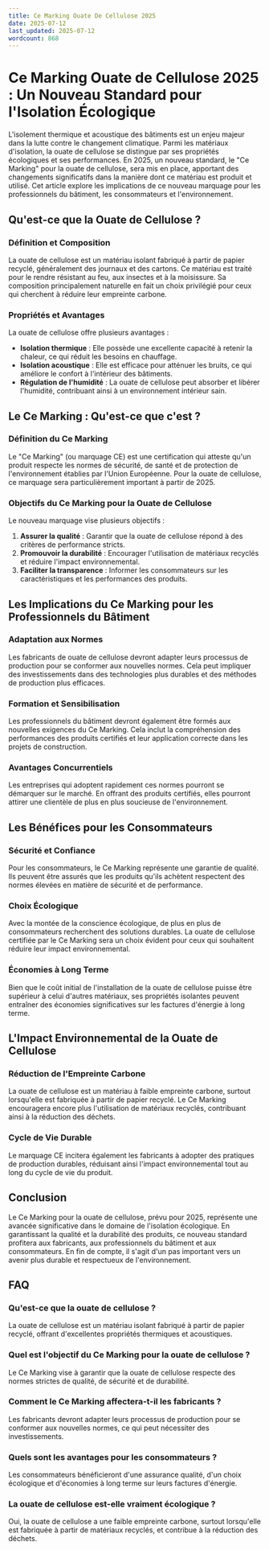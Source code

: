 ```yaml
---
title: Ce Marking Ouate De Cellulose 2025
date: 2025-07-12
last_updated: 2025-07-12
wordcount: 868
---
```


# Ce Marking Ouate de Cellulose 2025 : Un Nouveau Standard pour l'Isolation Écologique

L'isolement thermique et acoustique des bâtiments est un enjeu majeur dans la lutte contre le changement climatique. Parmi les matériaux d'isolation, la ouate de cellulose se distingue par ses propriétés écologiques et ses performances. En 2025, un nouveau standard, le "Ce Marking" pour la ouate de cellulose, sera mis en place, apportant des changements significatifs dans la manière dont ce matériau est produit et utilisé. Cet article explore les implications de ce nouveau marquage pour les professionnels du bâtiment, les consommateurs et l'environnement.

## Qu'est-ce que la Ouate de Cellulose ?

### Définition et Composition

La ouate de cellulose est un matériau isolant fabriqué à partir de papier recyclé, généralement des journaux et des cartons. Ce matériau est traité pour le rendre résistant au feu, aux insectes et à la moisissure. Sa composition principalement naturelle en fait un choix privilégié pour ceux qui cherchent à réduire leur empreinte carbone.

### Propriétés et Avantages

La ouate de cellulose offre plusieurs avantages :

- **Isolation thermique** : Elle possède une excellente capacité à retenir la chaleur, ce qui réduit les besoins en chauffage.
- **Isolation acoustique** : Elle est efficace pour atténuer les bruits, ce qui améliore le confort à l'intérieur des bâtiments.
- **Régulation de l'humidité** : La ouate de cellulose peut absorber et libérer l'humidité, contribuant ainsi à un environnement intérieur sain.

## Le Ce Marking : Qu'est-ce que c'est ?

### Définition du Ce Marking

Le "Ce Marking" (ou marquage CE) est une certification qui atteste qu'un produit respecte les normes de sécurité, de santé et de protection de l'environnement établies par l'Union Européenne. Pour la ouate de cellulose, ce marquage sera particulièrement important à partir de 2025.

### Objectifs du Ce Marking pour la Ouate de Cellulose

Le nouveau marquage vise plusieurs objectifs :

1. **Assurer la qualité** : Garantir que la ouate de cellulose répond à des critères de performance stricts.
2. **Promouvoir la durabilité** : Encourager l'utilisation de matériaux recyclés et réduire l'impact environnemental.
3. **Faciliter la transparence** : Informer les consommateurs sur les caractéristiques et les performances des produits.

## Les Implications du Ce Marking pour les Professionnels du Bâtiment

### Adaptation aux Normes

Les fabricants de ouate de cellulose devront adapter leurs processus de production pour se conformer aux nouvelles normes. Cela peut impliquer des investissements dans des technologies plus durables et des méthodes de production plus efficaces.

### Formation et Sensibilisation

Les professionnels du bâtiment devront également être formés aux nouvelles exigences du Ce Marking. Cela inclut la compréhension des performances des produits certifiés et leur application correcte dans les projets de construction.

### Avantages Concurrentiels

Les entreprises qui adoptent rapidement ces normes pourront se démarquer sur le marché. En offrant des produits certifiés, elles pourront attirer une clientèle de plus en plus soucieuse de l'environnement.

## Les Bénéfices pour les Consommateurs

### Sécurité et Confiance

Pour les consommateurs, le Ce Marking représente une garantie de qualité. Ils peuvent être assurés que les produits qu'ils achètent respectent des normes élevées en matière de sécurité et de performance.

### Choix Écologique

Avec la montée de la conscience écologique, de plus en plus de consommateurs recherchent des solutions durables. La ouate de cellulose certifiée par le Ce Marking sera un choix évident pour ceux qui souhaitent réduire leur impact environnemental.

### Économies à Long Terme

Bien que le coût initial de l'installation de la ouate de cellulose puisse être supérieur à celui d'autres matériaux, ses propriétés isolantes peuvent entraîner des économies significatives sur les factures d'énergie à long terme.

## L'Impact Environnemental de la Ouate de Cellulose

### Réduction de l'Empreinte Carbone

La ouate de cellulose est un matériau à faible empreinte carbone, surtout lorsqu'elle est fabriquée à partir de papier recyclé. Le Ce Marking encouragera encore plus l'utilisation de matériaux recyclés, contribuant ainsi à la réduction des déchets.

### Cycle de Vie Durable

Le marquage CE incitera également les fabricants à adopter des pratiques de production durables, réduisant ainsi l'impact environnemental tout au long du cycle de vie du produit.

## Conclusion

Le Ce Marking pour la ouate de cellulose, prévu pour 2025, représente une avancée significative dans le domaine de l'isolation écologique. En garantissant la qualité et la durabilité des produits, ce nouveau standard profitera aux fabricants, aux professionnels du bâtiment et aux consommateurs. En fin de compte, il s'agit d'un pas important vers un avenir plus durable et respectueux de l'environnement.

## FAQ

### Qu'est-ce que la ouate de cellulose ?

La ouate de cellulose est un matériau isolant fabriqué à partir de papier recyclé, offrant d'excellentes propriétés thermiques et acoustiques.

### Quel est l'objectif du Ce Marking pour la ouate de cellulose ?

Le Ce Marking vise à garantir que la ouate de cellulose respecte des normes strictes de qualité, de sécurité et de durabilité.

### Comment le Ce Marking affectera-t-il les fabricants ?

Les fabricants devront adapter leurs processus de production pour se conformer aux nouvelles normes, ce qui peut nécessiter des investissements.

### Quels sont les avantages pour les consommateurs ?

Les consommateurs bénéficieront d'une assurance qualité, d'un choix écologique et d'économies à long terme sur leurs factures d'énergie.

### La ouate de cellulose est-elle vraiment écologique ?

Oui, la ouate de cellulose a une faible empreinte carbone, surtout lorsqu'elle est fabriquée à partir de matériaux recyclés, et contribue à la réduction des déchets.